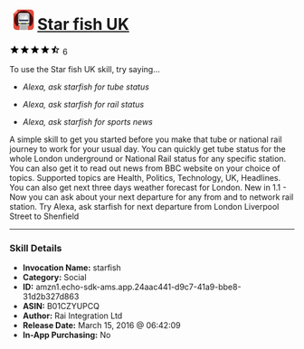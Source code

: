 # &nbsp;<img src="skill_icon" alt="Star fish UK icon" width="36"> [Star fish UK](http://alexa.amazon.com/#skills/amzn1.echo-sdk-ams.app.24aac441-d9c7-41a9-bbe8-31d2b327d863)
![4.7 stars](../../images/ic_star_black_18dp_1x.png)![4.7 stars](../../images/ic_star_black_18dp_1x.png)![4.7 stars](../../images/ic_star_black_18dp_1x.png)![4.7 stars](../../images/ic_star_black_18dp_1x.png)![4.7 stars](../../images/ic_star_half_black_18dp_1x.png) 6

To use the Star fish UK skill, try saying...

* *Alexa, ask starfish for tube status*

* *Alexa, ask starfish for rail status*

* *Alexa, ask starfish for sports news*

A simple skill to get you started before you make that tube or national rail journey to work for your usual day. You can quickly get tube status for the whole London underground or National Rail status for any specific station. You can also get it to read out news from BBC website on your choice of topics. Supported topics are Health, Politics, Technology, UK, Headlines. You can also get next three days weather forecast for London.
New in 1.1 - Now you can ask about your next departure for any from and to network rail station. Try Alexa, ask starfish for next departure from London Liverpool Street to Shenfield

***

### Skill Details

* **Invocation Name:** starfish
* **Category:** Social
* **ID:** amzn1.echo-sdk-ams.app.24aac441-d9c7-41a9-bbe8-31d2b327d863
* **ASIN:** B01CZYUPCQ
* **Author:** Rai Integration Ltd
* **Release Date:** March 15, 2016 @ 06:42:09
* **In-App Purchasing:** No
